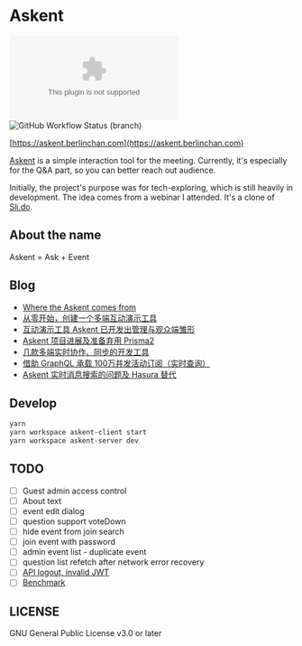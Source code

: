 # Askent

![Website](https://img.shields.io/website/https/askent.berlinchan.com)
![GitHub Workflow Status (branch)](https://img.shields.io/github/workflow/status/BerlinChan/askent/CI/release)

[https://askent.berlinchan.com](https://askent.berlinchan.com)

[Askent](https://askent.berlinchan.com) is a simple interaction tool for the meeting. Currently, it's especially for the Q&A part, so you can better reach out audience.

Initially, the project's purpose was for tech-exploring, which is still heavily in development. The idea comes from a webinar I attended. It's a clone of [Sli.do](https://www.sli.do/).

## About the name

Askent = Ask + Event

## Blog

- [Where the Askent comes from](https://www.berlinchan.com//2021/07/where-the-askent-comes-from)
- [从零开始，创建一个多端互动演示工具](https://www.berlinchan.com/2019/12/create-presentation-tool-from-scratch)
- [互动演示工具 Askent 已开发出管理与观众端雏形](https://www.berlinchan.com//2020/02/project-askent-admin-audience-client)
- [Askent 项目进展及准备弃用 Prisma2](https://www.berlinchan.com//2020/03/askent-give-up-prisma2)
- [几款多端实时协作、同步的开发工具](https://www.berlinchan.com//2020/03/real-time-multi-device-collaboration-devtools)
- [借助 GraphQL 承载 100万并发活动订阅（实时查询）](https://www.berlinchan.com//2021/03/Scaling-to-1-million-active-GraphQL-subscriptions)
- [Askent 实时消息搜索的问题及 Hasura 替代](https://www.berlinchan.com//2021/03/askent-realtime-search-implement-and-hasura)

## Develop

```sh
yarn
yarn workspace askent-client start
yarn workspace askent-server dev
```

## TODO

- [ ] Guest admin access control
- [ ] About text
- [ ] event edit dialog
- [ ] question support voteDown
- [ ] hide event from join search
- [ ] join event with password
- [ ] admin event list - duplicate event
- [ ] question list refetch after network error recovery
- [ ] [API logout, invalid JWT](https://www.npmjs.com/package/express-jwt)
- [ ] [Benchmark](https://github.com/benawad/node-graphql-benchmarks)

## LICENSE

GNU General Public License v3.0 or later
